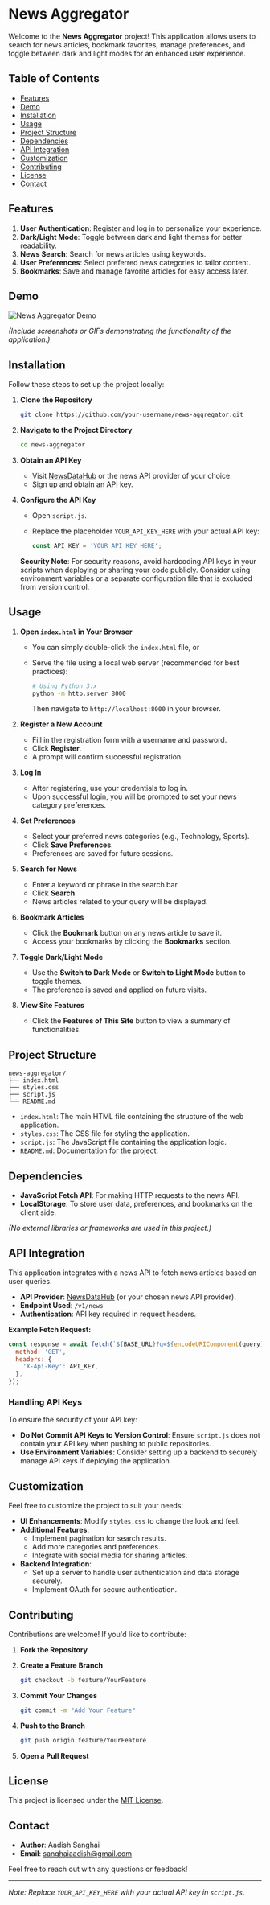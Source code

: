 # News Aggregator

Welcome to the **News Aggregator** project! This application allows users to search for news articles, bookmark favorites, manage preferences, and toggle between dark and light modes for an enhanced user experience.

## Table of Contents

- [Features](#features)
- [Demo](#demo)
- [Installation](#installation)
- [Usage](#usage)
- [Project Structure](#project-structure)
- [Dependencies](#dependencies)
- [API Integration](#api-integration)
- [Customization](#customization)
- [Contributing](#contributing)
- [License](#license)
- [Contact](#contact)

## Features

1. **User Authentication**: Register and log in to personalize your experience.
2. **Dark/Light Mode**: Toggle between dark and light themes for better readability.
3. **News Search**: Search for news articles using keywords.
4. **User Preferences**: Select preferred news categories to tailor content.
5. **Bookmarks**: Save and manage favorite articles for easy access later.

## Demo

![News Aggregator Demo](demo-screenshot.png)

*(Include screenshots or GIFs demonstrating the functionality of the application.)*

## Installation

Follow these steps to set up the project locally:

1. **Clone the Repository**

   ```bash
   git clone https://github.com/your-username/news-aggregator.git
   ```

2. **Navigate to the Project Directory**

   ```bash
   cd news-aggregator
   ```

3. **Obtain an API Key**

   - Visit [NewsDataHub](https://newsdatahub.com/) or the news API provider of your choice.
   - Sign up and obtain an API key.

4. **Configure the API Key**

   - Open `script.js`.
   - Replace the placeholder `YOUR_API_KEY_HERE` with your actual API key:

     ```javascript
     const API_KEY = 'YOUR_API_KEY_HERE';
     ```

   **Security Note**: For security reasons, avoid hardcoding API keys in your scripts when deploying or sharing your code publicly. Consider using environment variables or a separate configuration file that is excluded from version control.

## Usage

1. **Open `index.html` in Your Browser**

   - You can simply double-click the `index.html` file, or
   - Serve the file using a local web server (recommended for best practices):

     ```bash
     # Using Python 3.x
     python -m http.server 8000
     ```

     Then navigate to `http://localhost:8000` in your browser.

2. **Register a New Account**

   - Fill in the registration form with a username and password.
   - Click **Register**.
   - A prompt will confirm successful registration.

3. **Log In**

   - After registering, use your credentials to log in.
   - Upon successful login, you will be prompted to set your news category preferences.

4. **Set Preferences**

   - Select your preferred news categories (e.g., Technology, Sports).
   - Click **Save Preferences**.
   - Preferences are saved for future sessions.

5. **Search for News**

   - Enter a keyword or phrase in the search bar.
   - Click **Search**.
   - News articles related to your query will be displayed.

6. **Bookmark Articles**

   - Click the **Bookmark** button on any news article to save it.
   - Access your bookmarks by clicking the **Bookmarks** section.

7. **Toggle Dark/Light Mode**

   - Use the **Switch to Dark Mode** or **Switch to Light Mode** button to toggle themes.
   - The preference is saved and applied on future visits.

8. **View Site Features**

   - Click the **Features of This Site** button to view a summary of functionalities.

## Project Structure

```
news-aggregator/
├── index.html
├── styles.css
├── script.js
└── README.md
```

- `index.html`: The main HTML file containing the structure of the web application.
- `styles.css`: The CSS file for styling the application.
- `script.js`: The JavaScript file containing the application logic.
- `README.md`: Documentation for the project.

## Dependencies

- **JavaScript Fetch API**: For making HTTP requests to the news API.
- **LocalStorage**: To store user data, preferences, and bookmarks on the client side.

*(No external libraries or frameworks are used in this project.)*

## API Integration

This application integrates with a news API to fetch news articles based on user queries.

- **API Provider**: [NewsDataHub](https://newsdatahub.com/) (or your chosen news API provider).
- **Endpoint Used**: `/v1/news`
- **Authentication**: API key required in request headers.

**Example Fetch Request:**

```javascript
const response = await fetch(`${BASE_URL}?q=${encodeURIComponent(query)}`, {
  method: 'GET',
  headers: {
    'X-Api-Key': API_KEY,
  },
});
```

### Handling API Keys

To ensure the security of your API key:

- **Do Not Commit API Keys to Version Control**: Ensure `script.js` does not contain your API key when pushing to public repositories.
- **Use Environment Variables**: Consider setting up a backend to securely manage API keys if deploying the application.

## Customization

Feel free to customize the project to suit your needs:

- **UI Enhancements**: Modify `styles.css` to change the look and feel.
- **Additional Features**:
  - Implement pagination for search results.
  - Add more categories and preferences.
  - Integrate with social media for sharing articles.
- **Backend Integration**:
  - Set up a server to handle user authentication and data storage securely.
  - Implement OAuth for secure authentication.

## Contributing

Contributions are welcome! If you'd like to contribute:

1. **Fork the Repository**
2. **Create a Feature Branch**

   ```bash
   git checkout -b feature/YourFeature
   ```

3. **Commit Your Changes**

   ```bash
   git commit -m "Add Your Feature"
   ```

4. **Push to the Branch**

   ```bash
   git push origin feature/YourFeature
   ```

5. **Open a Pull Request**

## License

This project is licensed under the [MIT License](LICENSE).

## Contact

- **Author**: Aadish Sanghai
- **Email**: [sanghaiaadish@gmail.com](mailto:sanghaiaadish@gmail.com)

Feel free to reach out with any questions or feedback!

---

*Note: Replace `YOUR_API_KEY_HERE` with your actual API key in `script.js`.*
